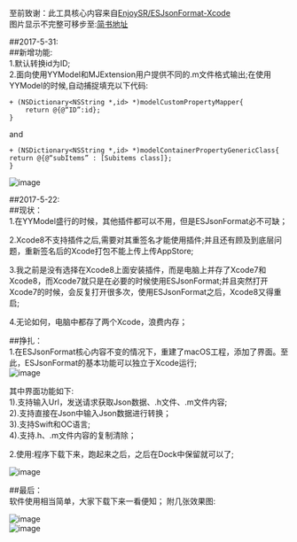 
至前致谢：此工具核心内容来自[EnjoySR/ESJsonFormat-Xcode](https://github.com/EnjoySR/ESJsonFormat-Xcode)    
图片显示不完整可移步至:[简书地址](http://www.jianshu.com/p/a5e26ae42d8b)

##2017-5-31:  
##新增功能:  
1.默认转换id为ID;  
2.面向使用YYModel和MJExtension用户提供不同的.m文件格式输出;在使用YYModel的时候,自动捕捉填充以下代码:  
		  
	+ (NSDictionary<NSString *,id> *)modelCustomPropertyMapper{
	    return @{@“ID”:id};
	}  
and 
   
    + (NSDictionary<NSString *,id> *)modelContainerPropertyGenericClass{
    return @{@“subItems” : [Subitems class]};  
    }

![image](https://github.com/czhen09/ESJsonFormatForMac/blod/master/image/5.png)  

##2017-5-22:  
##现状：  
1.在YYModel盛行的时候，其他插件都可以不用，但是ESJsonFormat必不可缺；

2.Xcode8不支持插件之后,需要对其重签名才能使用插件;并且还有顾及到底层问题，重新签名后的Xcode打包不能上传上传AppStore;   
 
3.我之前是没有选择在Xcode8上面安装插件，而是电脑上并存了Xcode7和Xcode8，而Xcode7就只是在必要的时候使用ESJsonFormat;并且突然打开Xcode7的时候，会反复打开很多次，使用ESJsonFormat之后，Xcode8又得重启;  
  
4.无论如何，电脑中都存了两个Xcode，浪费内存；  
  

##挣扎：  
1.在ESJsonFormat核心内容不变的情况下，重建了macOS工程，添加了界面。至此，ESJsonFormat的基本功能可以独立于Xcode运行;  
![image](https://github.com/czhen09/ESJsonFormatForMac/raw/master/image/1.png)

 

其中界面功能如下:  
1).支持输入Url，发送请求获取Json数据、.h文件、.m文件内容;   
2).支持直接在Json中输入Json数据进行转换；  
3).支持Swift和OC语言;    
4).支持.h、.m文件内容的复制清除；  


2.使用:程序下载下来，跑起来之后，之后在Dock中保留就可以了;  


![image](https://github.com/czhen09/ESJsonFormatForMac/raw/masterimage/2.png)


##最后：  
软件使用相当简单，大家下载下来一看便知； 
附几张效果图:    

![image](https://github.com/czhen09/ESJsonFormatForMac/raw/masterimage/3.png)  
![image](https://github.com/czhen09/ESJsonFormatForMac/raw/masterimage/4.png)

